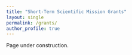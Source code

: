 ```yaml
---
title: "Short-Term Scientific Mission Grants"
layout: single
permalink: /grants/
author_profile: true
---
```


Page under construction.